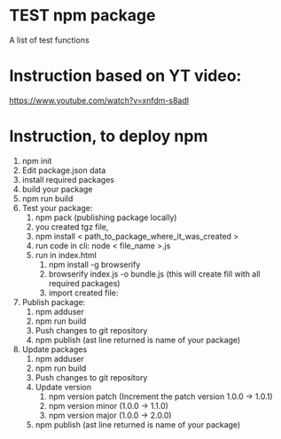 # TEST npm package

A list of test functions

# Instruction based on YT video:

https://www.youtube.com/watch?v=xnfdm-s8adI

# Instruction, to deploy npm

1. npm init
2. Edit package.json data
3. install required packages
4. build your package
5. npm run build
6. Test your package:
   1. npm pack (publishing package locally)
   2. you created tgz file,
   3. npm install < path_to_package_where_it_was_created >
   4. run code in cli: node < file_name >.js
   5. run in index.html
      1. npm install -g browserify
      2. browserify index.js -o bundle.js (this will create fill with all required packages)
      3. import created file: <script src="bundle.js"></script>
7. Publish package:
   1. npm adduser
   2. npm run build
   3. Push changes to git repository
   4. npm publish (ast line returned is name of your package)
8. Update packages
   1. npm adduser
   2. npm run build
   3. Push changes to git repository
   4. Update version
      1. npm version patch (Increment the patch version 1.0.0 -> 1.0.1)
      2. npm version minor (1.0.0 -> 1.1.0)
      3. npm version major (1.0.0 -> 2.0.0)
   5. npm publish (ast line returned is name of your package)
